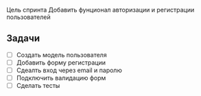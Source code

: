 Цель спринта 
Добавить фунционал авторизации и регистрации пользователей

## Задачи
- [ ] Создать модель пользователя
- [ ] Добавить форму регистрации
- [ ] Сдеалть вход через email и паролю
- [ ] Подключить валидацию форм
- [ ] Сделать тесты
